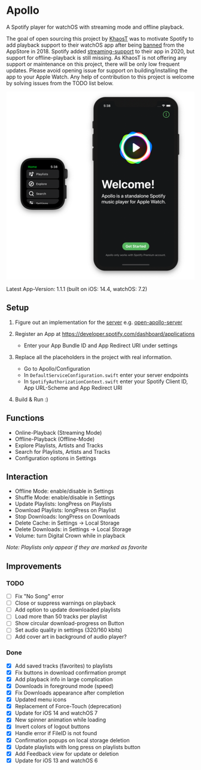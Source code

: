 # Apollo

A Spotify player for watchOS with streaming mode and offline playback.

The goal of open sourcing this project by [KhaosT](https://github.com/KhaosT/open-apollo) was to motivate Spotify to add playback support to their watchOS app after being [banned](https://www.iphone-ticker.de/apollo-fuer-apple-watch-spotify-setzt-app-store-ausschluss-durch-133892/) from the AppStore in 2018. Spotify added [streaming-support](https://www.golem.de/news/musik-spotify-funktioniert-auf-der-apple-watch-auch-ohne-iphone-2011-151900.html) to their app in 2020, but support for offline-playback is still missing. As KhaosT is not offering any support or maintenance on this project, there will be only low frequent updates. Please avoid opening issue for support on building/installing the app to your Apple Watch. Any help of contribution to this project is welcome by solving issues from the TODO list below.

![Apollo](Images/Simulator-v1.1.0.png)

Latest App-Version: 1.1.1 (built on iOS: 14.4, watchOS: 7.2)

## Setup

1. Figure out an implementation for the [server](Server.md) e.g. [open-apollo-server](https://github.com/lgruen/open-apollo-server)

2. Register an App at https://developer.spotify.com/dashboard/applications

   - Enter your App Bundle ID and App Redirect URI under settings

3. Replace all the placeholders in the project with real information.

   - Go to Apollo/Configuration
   - In `DefaultServiceConfiguration.swift` enter your server endpoints
   - In `SpotifyAuthorizationContext.swift` enter your Spotify Client ID, App URL-Scheme and App Redirect URI

4. Build & Run :)

## Functions

- Online-Playback (Streaming Mode)
- Offline-Playback (Offline-Mode)
- Explore Playlists, Artists and Tracks
- Search for Playlists, Artists and Tracks
- Configuration options in Settings

## Interaction

- Offline Mode: enable/disable in Settings
- Shuffle Mode: enable/disable in Settings
- Update Playlists: longPress on Playlists
- Download Playlists: longPress on Playlist
- Stop Downloads: longPress on Downloads
- Delete Cache: in Settings -> Local Storage
- Delete Downloads: in Settings -> Local Storage
- Volume: turn Digital Crown while in playback

_Note: Playlists only appear if they are marked as favorite_

## Improvements

### TODO

- [ ] Fix "No Song" error
- [ ] Close or suppress warnings on playback
- [ ] Add option to update downloaded playlists
- [ ] Load more than 50 tracks per playlist
- [ ] Show circular download-progress on Button
- [ ] Set audio quality in settings (320/160 kbits)
- [ ] Add cover art in background of audio player?

### Done

- [x] Add saved tracks (favorites) to playlists
- [x] Fix buttons in download confirmation prompt
- [x] Add playback info in large complication
- [x] Downloads in foreground mode (speed)
- [x] Fix Downloads appearance after completion
- [x] Updated menu icons
- [x] Replacement of Force-Touch (deprecation)
- [x] Update for iOS 14 and watchOS 7
- [x] New spinner animation while loading
- [x] Invert colors of logout buttons
- [x] Handle error if FileID is not found
- [x] Confirmation popups on local storage deletion
- [x] Update playlists with long press on playlists button
- [x] Add Feedback view for update or deletion
- [x] Update for iOS 13 and watchOS 6
